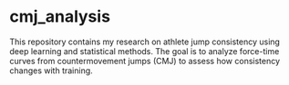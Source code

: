 # cmj_analysis
This repository contains my research on athlete jump consistency using deep learning and statistical methods. The goal is to analyze force-time curves from countermovement jumps (CMJ) to assess how consistency changes with training.
